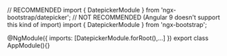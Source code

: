 // RECOMMENDED
import { DatepickerModule } from 'ngx-bootstrap/datepicker';
// NOT RECOMMENDED (Angular 9 doesn't support this kind of import)
import { DatepickerModule } from 'ngx-bootstrap';

@NgModule({
  imports: [DatepickerModule.forRoot(),...]
})
export class AppModule(){}
